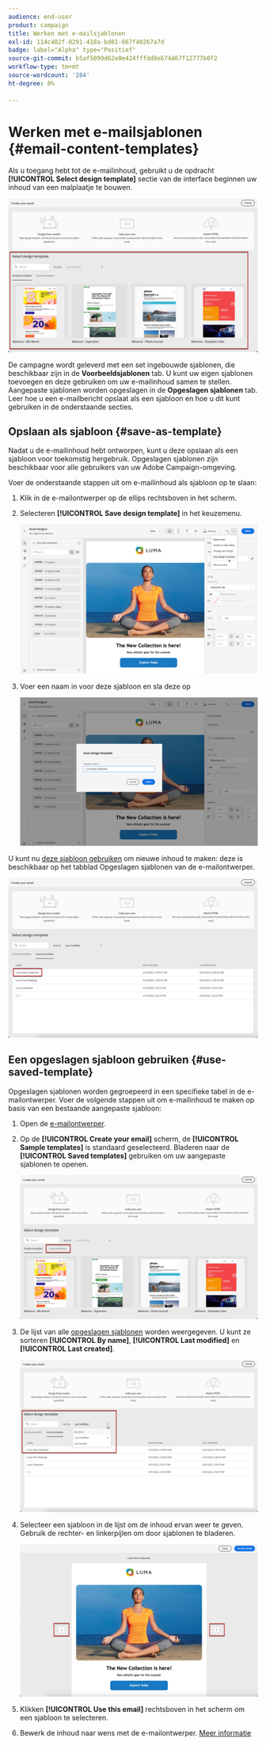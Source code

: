 ```yaml
---
audience: end-user
product: campaign
title: Werken met e-mailsjablonen
exl-id: 114c482f-8291-418a-bd81-667f40267a7d
badge: label="Alpha" type="Positief"
source-git-commit: b5af5099d62e0e424fffdd8eb74d67f12777b0f2
workflow-type: tm+mt
source-wordcount: '284'
ht-degree: 0%

---
```


# Werken met e-mailsjablonen {#email-content-templates}

Als u toegang hebt tot de e-mailinhoud, gebruikt u de opdracht **[!UICONTROL Select design template]** sectie van de interface beginnen uw inhoud van een malplaatje te bouwen.

![](assets/email_designer-templates.png)

De campagne wordt geleverd met een set ingebouwde sjablonen, die beschikbaar zijn in de **Voorbeeldsjablonen** tab. U kunt uw eigen sjablonen toevoegen en deze gebruiken om uw e-mailinhoud samen te stellen. Aangepaste sjablonen worden opgeslagen in de **Opgeslagen sjablonen** tab. Leer hoe u een e-mailbericht opslaat als een sjabloon en hoe u dit kunt gebruiken in de onderstaande secties.

## Opslaan als sjabloon {#save-as-template}

Nadat u de e-mailinhoud hebt ontworpen, kunt u deze opslaan als een sjabloon voor toekomstig hergebruik. Opgeslagen sjablonen zijn beschikbaar voor alle gebruikers van uw Adobe Campaign-omgeving.

Voer de onderstaande stappen uit om e-mailinhoud als sjabloon op te slaan:

1. Klik in de e-mailontwerper op de ellips rechtsboven in het scherm.

1. Selecteren **[!UICONTROL Save design template]** in het keuzemenu.

   ![](assets/email_designer-save-template.png)

1. Voer een naam in voor deze sjabloon en sla deze op

   ![](assets/email_designer-template-name.png)

U kunt nu [deze sjabloon gebruiken](#use-saved-template) om nieuwe inhoud te maken: deze is beschikbaar op het tabblad Opgeslagen sjablonen van de e-mailontwerper.

![](assets/email_designer-saved-template.png)

## Een opgeslagen sjabloon gebruiken {#use-saved-template}

Opgeslagen sjablonen worden gegroepeerd in een specifieke tabel in de e-mailontwerper. Voer de volgende stappen uit om e-mailinhoud te maken op basis van een bestaande aangepaste sjabloon:

1. Open de [e-mailontwerper](create-email-content.md).

1. Op de **[!UICONTROL Create your email]** scherm, de **[!UICONTROL Sample templates]** is standaard geselecteerd. Bladeren naar de **[!UICONTROL Saved templates]** gebruiken om uw aangepaste sjablonen te openen.

   ![](assets/email_designer-saved-templates-tab.png)

1. De lijst van alle [opgeslagen sjablonen](#save-as-template) worden weergegeven. U kunt ze sorteren **[!UICONTROL By name]**, **[!UICONTROL Last modified]** en **[!UICONTROL Last created]**.

   ![](assets/email_designer-saved-templates.png)

1. Selecteer een sjabloon in de lijst om de inhoud ervan weer te geven. Gebruik de rechter- en linkerpijlen om door sjablonen te bladeren.

   ![](assets/email_designer-saved-templates-navigate.png)

1. Klikken **[!UICONTROL Use this email]** rechtsboven in het scherm om een sjabloon te selecteren.

1. Bewerk de inhoud naar wens met de e-mailontwerper. [Meer informatie](create-email-content.md)

